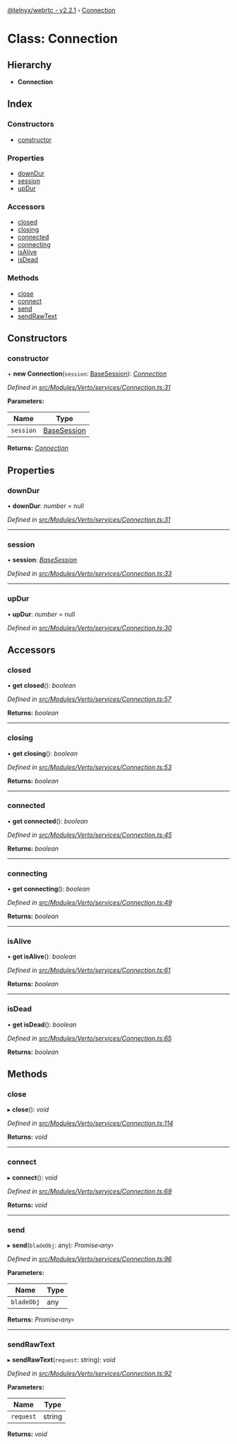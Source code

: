 [@telnyx/webrtc - v2.2.1](../README.md) › [Connection](connection.md)

# Class: Connection

## Hierarchy

* **Connection**

## Index

### Constructors

* [constructor](connection.md#constructor)

### Properties

* [downDur](connection.md#downdur)
* [session](connection.md#session)
* [upDur](connection.md#updur)

### Accessors

* [closed](connection.md#closed)
* [closing](connection.md#closing)
* [connected](connection.md#connected)
* [connecting](connection.md#connecting)
* [isAlive](connection.md#isalive)
* [isDead](connection.md#isdead)

### Methods

* [close](connection.md#close)
* [connect](connection.md#connect)
* [send](connection.md#send)
* [sendRawText](connection.md#sendrawtext)

## Constructors

###  constructor

\+ **new Connection**(`session`: [BaseSession](basesession.md)): *[Connection](connection.md)*

*Defined in [src/Modules/Verto/services/Connection.ts:31](https://github.com/team-telnyx/webrtc/blob/1cfde20/packages/js/src/Modules/Verto/services/Connection.ts#L31)*

**Parameters:**

Name | Type |
------ | ------ |
`session` | [BaseSession](basesession.md) |

**Returns:** *[Connection](connection.md)*

## Properties

###  downDur

• **downDur**: *number* =  null

*Defined in [src/Modules/Verto/services/Connection.ts:31](https://github.com/team-telnyx/webrtc/blob/1cfde20/packages/js/src/Modules/Verto/services/Connection.ts#L31)*

___

###  session

• **session**: *[BaseSession](basesession.md)*

*Defined in [src/Modules/Verto/services/Connection.ts:33](https://github.com/team-telnyx/webrtc/blob/1cfde20/packages/js/src/Modules/Verto/services/Connection.ts#L33)*

___

###  upDur

• **upDur**: *number* =  null

*Defined in [src/Modules/Verto/services/Connection.ts:30](https://github.com/team-telnyx/webrtc/blob/1cfde20/packages/js/src/Modules/Verto/services/Connection.ts#L30)*

## Accessors

###  closed

• **get closed**(): *boolean*

*Defined in [src/Modules/Verto/services/Connection.ts:57](https://github.com/team-telnyx/webrtc/blob/1cfde20/packages/js/src/Modules/Verto/services/Connection.ts#L57)*

**Returns:** *boolean*

___

###  closing

• **get closing**(): *boolean*

*Defined in [src/Modules/Verto/services/Connection.ts:53](https://github.com/team-telnyx/webrtc/blob/1cfde20/packages/js/src/Modules/Verto/services/Connection.ts#L53)*

**Returns:** *boolean*

___

###  connected

• **get connected**(): *boolean*

*Defined in [src/Modules/Verto/services/Connection.ts:45](https://github.com/team-telnyx/webrtc/blob/1cfde20/packages/js/src/Modules/Verto/services/Connection.ts#L45)*

**Returns:** *boolean*

___

###  connecting

• **get connecting**(): *boolean*

*Defined in [src/Modules/Verto/services/Connection.ts:49](https://github.com/team-telnyx/webrtc/blob/1cfde20/packages/js/src/Modules/Verto/services/Connection.ts#L49)*

**Returns:** *boolean*

___

###  isAlive

• **get isAlive**(): *boolean*

*Defined in [src/Modules/Verto/services/Connection.ts:61](https://github.com/team-telnyx/webrtc/blob/1cfde20/packages/js/src/Modules/Verto/services/Connection.ts#L61)*

**Returns:** *boolean*

___

###  isDead

• **get isDead**(): *boolean*

*Defined in [src/Modules/Verto/services/Connection.ts:65](https://github.com/team-telnyx/webrtc/blob/1cfde20/packages/js/src/Modules/Verto/services/Connection.ts#L65)*

**Returns:** *boolean*

## Methods

###  close

▸ **close**(): *void*

*Defined in [src/Modules/Verto/services/Connection.ts:114](https://github.com/team-telnyx/webrtc/blob/1cfde20/packages/js/src/Modules/Verto/services/Connection.ts#L114)*

**Returns:** *void*

___

###  connect

▸ **connect**(): *void*

*Defined in [src/Modules/Verto/services/Connection.ts:69](https://github.com/team-telnyx/webrtc/blob/1cfde20/packages/js/src/Modules/Verto/services/Connection.ts#L69)*

**Returns:** *void*

___

###  send

▸ **send**(`bladeObj`: any): *Promise‹any›*

*Defined in [src/Modules/Verto/services/Connection.ts:96](https://github.com/team-telnyx/webrtc/blob/1cfde20/packages/js/src/Modules/Verto/services/Connection.ts#L96)*

**Parameters:**

Name | Type |
------ | ------ |
`bladeObj` | any |

**Returns:** *Promise‹any›*

___

###  sendRawText

▸ **sendRawText**(`request`: string): *void*

*Defined in [src/Modules/Verto/services/Connection.ts:92](https://github.com/team-telnyx/webrtc/blob/1cfde20/packages/js/src/Modules/Verto/services/Connection.ts#L92)*

**Parameters:**

Name | Type |
------ | ------ |
`request` | string |

**Returns:** *void*
